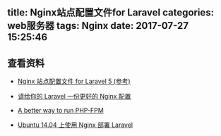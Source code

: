 title: Nginx站点配置文件for Laravel
categories: web服务器
tags: Nginx
date: 2017-07-27 15:25:46
---


## 查看资料
* [Nginx 站点配置文件 for Laravel 5 (参考)](https://segmentfault.com/a/1190000004478020)

* [请给你的 Laravel 一份更好的 Nginx 配置](https://yii.im/posts/the-right-way-to-set-nginx-for-laravel/)

* [A better way to run PHP-FPM](https://ma.ttias.be/a-better-way-to-run-php-fpm)

* [Ubuntu 14.04 上使用 Nginx 部署 Laravel](https://github.com/huanghua581/laravel-getting-started/wiki/Ubuntu-14.04-%E4%B8%8A%E4%BD%BF%E7%94%A8-Nginx-%E9%83%A8%E7%BD%B2-Laravel)

